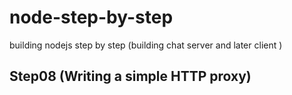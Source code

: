 node-step-by-step
=================

building nodejs step by step (building chat server and later client )


## Step08 (Writing a simple HTTP proxy)








